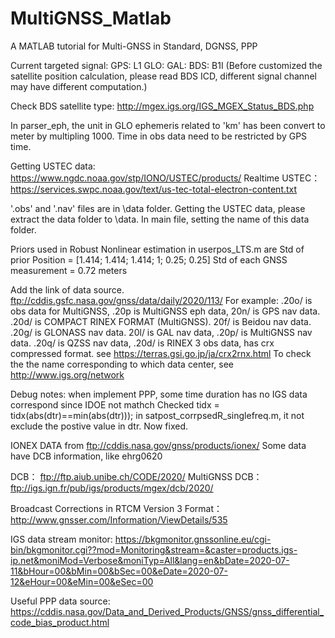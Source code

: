# MultiGNSS_Matlab
A MATLAB tutorial for Multi-GNSS in Standard, DGNSS, PPP

Current targeted signal:
GPS: L1
GLO:
GAL:
BDS: B1I (Before customized the satellite position calculation, please read BDS ICD, different signal channel may have different computation.)

Check BDS satellite type: http://mgex.igs.org/IGS_MGEX_Status_BDS.php

In parser_eph, the unit in GLO ephemeris related to 'km' has been convert to meter by multipling 1000.
Time in obs data need to be restricted by GPS time.

Getting USTEC data: https://www.ngdc.noaa.gov/stp/IONO/USTEC/products/
Realtime USTEC： https://services.swpc.noaa.gov/text/us-tec-total-electron-content.txt


'.obs' and '.nav' files are in \data folder.
Getting the USTEC data, please extract the data folder to \data.
In main file, setting the name of this data folder.

Priors used in Robust Nonlinear estimation in userpos_LTS.m are
Std of prior Position = [1.414; 1.414; 1.414; 1; 0.25; 0.25]
Std of each GNSS measurement = 0.72 meters

Add the link of data source.  ftp://cddis.gsfc.nasa.gov/gnss/data/daily/2020/113/
For example: 
.20o/ is obs data for MultiGNSS, .20p is MultiGNSS eph data, 20n/ is GPS nav data.
.20d/ is COMPACT RINEX FORMAT (MultiGNSS).  20f/ is Beidou nav data.
.20g/ is GLONASS nav data. 20l/ is GAL nav data, 
.20p/ is MultiGNSS nav data. .20q/ is QZSS nav data,
.20d/ is RINEX 3 obs data, has crx compressed format.  see https://terras.gsi.go.jp/ja/crx2rnx.html
To check the the name corresponding to which data center, see http://www.igs.org/network


Debug notes: when implement PPP, some time duration has no IGS data correspond since IDOE not mathch
Checked tidx = tidx(abs(dtr)==min(abs(dtr))); in satpost_corrpsedR_singlefreq.m, it not exclude the postive value in dtr. Now fixed.

IONEX DATA from ftp://cddis.nasa.gov/gnss/products/ionex/
Some data have DCB information, like ehrg0620

DCB： ftp://ftp.aiub.unibe.ch/CODE/2020/
MultiGNSS DCB：ftp://igs.ign.fr/pub/igs/products/mgex/dcb/2020/

Broadcast Corrections in RTCM Version 3 Format： http://www.gnsser.com/Information/ViewDetails/535

IGS data stream monitor:
https://bkgmonitor.gnssonline.eu/cgi-bin/bkgmonitor.cgi??mod=Monitoring&stream=&caster=products.igs-ip.net&moniMod=Verbose&moniTyp=All&lang=en&bDate=2020-07-11&bHour=00&bMin=00&bSec=00&eDate=2020-07-12&eHour=00&eMin=00&eSec=00

Useful PPP data source: https://cddis.nasa.gov/Data_and_Derived_Products/GNSS/gnss_differential_code_bias_product.html